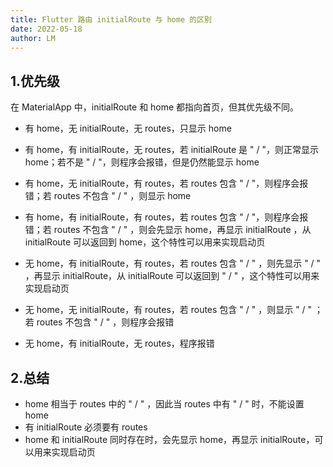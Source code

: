 ```yaml
---
title: Flutter 路由 initialRoute 与 home 的区别
date: 2022-05-18
author: LM
---
```


## 1.优先级

在 MaterialApp 中，initialRoute 和 home 都指向首页，但其优先级不同。

- 有 home，无 initialRoute，无 routes，只显示 home

- 有 home，有 initialRoute，无 routes，若 initialRoute 是 " / "，则正常显示 home；若不是 " / "，则程序会报错，但是仍然能显示 home

- 有 home，无 initialRoute，有 routes，若 routes 包含 " / "，则程序会报错；若 routes 不包含 " / " ，则显示 home

- 有 home，有 initialRoute，有 routes，若 routes 包含 " / "，则程序会报错；若 routes 不包含 " / " ，则会先显示 home，再显示 initialRoute ，从 initialRoute 可以返回到 home，这个特性可以用来实现启动页

- 无 home，有 initialRoute，有 routes，若 routes 包含 " / " ，则先显示 " / " ，再显示 initialRoute，从 initialRoute 可以返回到 " / " ，这个特性可以用来实现启动页

- 无 home，无 initialRoute，有 routes，若 routes 包含 " / " ，则显示 " / " ；若 routes 不包含 " / " ，则程序会报错

- 无 home，有 initialRoute，无 routes，程序报错

## 2.总结

- home 相当于 routes 中的 " / " ，因此当 routes 中有 " / " 时，不能设置 home
- 有 initialRoute 必须要有 routes
- home 和 initialRoute 同时存在时，会先显示 home，再显示 initialRoute，可以用来实现启动页